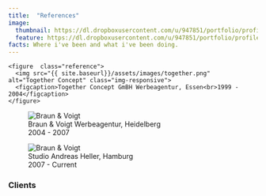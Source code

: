 ```yaml
---
title:  "References"
image:
  thumbnail: https://dl.dropboxusercontent.com/u/947851/portfolio/profile/profile-thumb-04.png
  feature: https://dl.dropboxusercontent.com/u/947851/portfolio/profile/profile-thumb-04.png
facts: Where i've been and what i've been doing.
---
```

<div class="skills">

    <figure  class="reference">
      <img src="{{ site.baseurl}}/assets/images/together.png" alt="Together Concept" class="img-responsive">
      <figcaption>Together Concept GmBH Werbeagentur, Essen<br>1999 - 2004</figcaption>
    </figure>

  <figure class="reference">
    <img src="{{ site.baseurl}}/assets/images/logos/bv_logo.svg" alt="Braun & Voigt" class="img-responsive">
    <figcaption>Braun & Voigt Werbeagentur, Heidelberg<br>2004 - 2007</figcaption>
  </figure>

  <figure class="reference">
    <img src="{{ site.baseurl}}/assets/images/sah.svg" alt="Braun & Voigt" class="img-responsive">
    <figcaption>Studio Andreas Heller, Hamburg<br>2007 - Current</figcaption>
  </figure>

</div>

<h3>Clients</h3>
<div class="row">
  <div class="col-xs-6">
  <figure class="client">
    <img src="{{ site.baseurl}}/assets/images/logos/zeiss.svg"   alt="" class="img-responsive" >
  </figure>
  <figure class="client">
    <img src="{{ site.baseurl}}/assets/images/logos/stihl.svg"   alt="" class="img-responsive" >
  </figure>
  <figure class="client">
    <img src="{{ site.baseurl}}/assets/images/logos/dah.svg"   alt="" class="img-responsive" >
  </figure>
  <figure class="client">
    <img src="{{ site.baseurl}}/assets/images/logos/hansemuseum.svg"  alt="" class="img-responsive" >
  </figure>
  <figure class="client">
    <img src="{{ site.baseurl}}/assets/images/logos/waelderhaus.svg"  alt="" class="img-responsive" >
  </figure>


  </div>
  <div class="col-xs-6">
  <figure class="client">
    <img src="{{ site.baseurl}}/assets/images/logos/kosmos.svg"  alt="" class="img-responsive" >
  </figure>
  <figure class="client">
    <img src="{{ site.baseurl}}/assets/images/logos/viking.svg"  alt="" class="img-responsive" >
  </figure>
  <figure class="client">
    <img src="{{ site.baseurl}}/assets/images/logos/liberty-hotel.svg"  alt="" class="img-responsive" >
  </figure>
  <figure class="client">
    <img src="{{ site.baseurl}}/assets/images/logos/wasserkunst.svg"  alt="" class="img-responsive" >
  </figure>

  </div>
